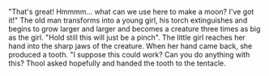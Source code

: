 "That's great! Hmmmm... what can we use here to make a moon? I've got it!" The old man transforms into a young girl, his torch extinguishes and begins to grow larger and larger and becomes a creature three times as big as the girl. "Hold still this will just be a pinch". The little girl reaches her hand into the sharp jaws of the creature. When her hand came back, she produced a tooth. "I suppose this could work? Can you do anything with this? Thool asked hopefully and handed the tooth to the tentacle.